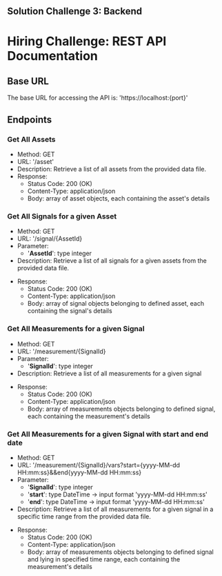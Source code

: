 ## Solution Challenge 3: Backend

# Hiring Challenge: REST API Documentation

## Base URL

The base URL for accessing the API is: 'https://localhost:{port}'

## Endpoints

### Get All Assets

- Method: GET
- URL: '/asset'
- Description: Retrieve a list of all assets from the provided data file.
- Response:
  - Status Code: 200 (OK)
  - Content-Type: application/json
  - Body: array of asset objects, each containing the asset's details

### Get All Signals for a given Asset

- Method: GET
- URL: '/signal/{AssetId}
- Parameter:
  - '**AssetId**': type integer
- Description: Retrieve a list of all signals for a given assets from the provided data file.

* Response:
  - Status Code: 200 (OK)
  - Content-Type: application/json
  - Body: array of signal objects belonging to defined asset, each containing the signal's details

### Get All Measurements for a given Signal

- Method: GET
- URL: '/measurement/{SignalId}
- Parameter:
  - '**SignalId**': type integer
- Description: Retrieve a list of all measurements for a given signal

* Response:
  - Status Code: 200 (OK)
  - Content-Type: application/json
  - Body: array of measurements objects belonging to defined signal, each containing the measurement's details

### Get All Measurements for a given Signal with start and end date

- Method: GET
- URL: '/measurement/{SignalId}/vars?start={yyyy-MM-dd HH:mm:ss}&&end{yyyy-MM-dd HH:mm:ss}
- Parameter:
  - '**SignalId**': type integer
  - '**start**': type DateTime -> input format 'yyyy-MM-dd HH:mm:ss'
  - '**end**': type DateTime -> input format 'yyyy-MM-dd HH:mm:ss'
- Description: Retrieve a list of all measurements for a given signal in a specific time range from the provided data file.

* Response:
  - Status Code: 200 (OK)
  - Content-Type: application/json
  - Body: array of measurements objects belonging to defined signal and lying in specified time range, each containing the measurement's details

